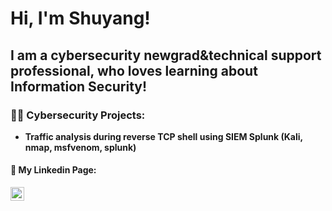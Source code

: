 <h1>Hi, I'm Shuyang! <br/>

<h2>I am a cybersecurity newgrad&technical support professional, who loves learning about Information Security!</h2>


<h3>👨‍💻 Cybersecurity Projects:</h3>

- <b>Traffic analysis during reverse TCP shell using SIEM Splunk (Kali, nmap, msfvenom, splunk)</b>


<h4> 🤳 My Linkedin Page:</h4>

[<img align="left" alt="Shuyang Chen | LinkedIn" width="22px" src="https://www.vhv.rs/file/max/8/80808_linkedin-logo-white-png.png" />][linkedin]

[linkedin]: https://www.linkedin.com/in/shuyang123/

<!--
**WhoIsShuyang/WhoIsShuyang** is a ✨ _special_ ✨ repository because its `README.md` (this file) appears on your GitHub profile.

Here are some ideas to get you started:

- 🔭 I’m currently working on ...
- 🌱 I’m currently learning ...
- 👯 I’m looking to collaborate on ...
- 🤔 I’m looking for help with ...
- 💬 Ask me about ...
- 📫 How to reach me: ...
- 😄 Pronouns: ...
- ⚡ Fun fact: ...
-->
